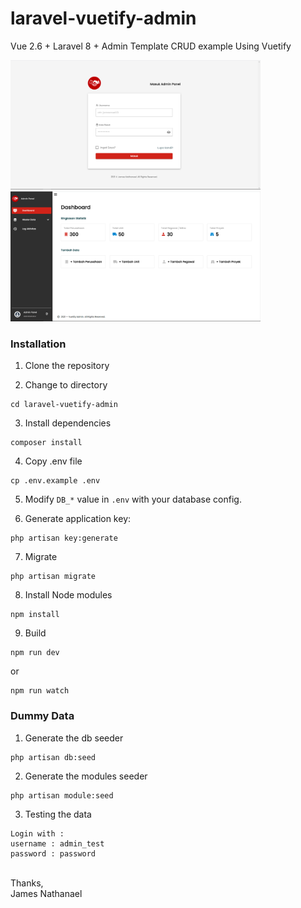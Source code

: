 # laravel-vuetify-admin

Vue 2.6 + Laravel 8 + Admin Template CRUD example Using Vuetify

<img src="login.PNG" width="400">
<img src="Dashboard2.PNG" width="400">

### Installation

1. Clone the repository

2. Change to directory

````
cd laravel-vuetify-admin
````   

3. Install dependencies

````
composer install
````

4. Copy .env file

```
cp .env.example .env
```

5. Modify `DB_*` value in `.env` with your database config.

6. Generate application key:

````
php artisan key:generate
````

7. Migrate
````
php artisan migrate
````

8. Install Node modules
````
npm install
````

9. Build

````
npm run dev
````
or
````
npm run watch
````

### Dummy Data

1. Generate the db seeder

````
php artisan db:seed
````
    
2. Generate the modules seeder
````
php artisan module:seed
````

3. Testing the data
```
Login with :
username : admin_test
password : password
```

<br>
Thanks,<br>
James Nathanael